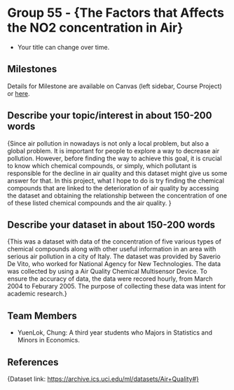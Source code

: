 # Group 55 - {The Factors that Affects the NO2 concentration in Air}

- Your title can change over time.

## Milestones

Details for Milestone are available on Canvas (left sidebar, Course Project) or [here](https://firas.moosvi.com/courses/data301/project/milestone01.html).

## Describe your topic/interest in about 150-200 words

{Since air pollution in nowadays is not only a local problem, but also a global problem. It is important for people to explore a way to decrease air pollution. However, before finding the way to achieve this goal, it is crucial to know which chemical compounds, or simply, which pollutant is responsible for the decline in air quality and this dataset might give us some answer for that. In this project, what I hope to do is try finding the chemical compounds that are linked to the deterioration of air quality by accessing the dataset and obtaining the relationship between the concentration of one of these listed chemical compounds and the air quality. }

## Describe your dataset in about 150-200 words

{This was a dataset with data of the concentration of five various types of chemical compounds along with other useful information in an area with serious air pollution in a city of Italy. The dataset was provided by Saverio De Vito, who worked for National Agency for New Technologies. The data was collected by using a Air Quality Chemical Multisensor Device. To ensure the accuracy of data, the data were recored hourly, from March 2004 to Feburary 2005. The purpose of collecting these data was intent for academic research.}

## Team Members

- YuenLok, Chung: A third year students who Majors in Statistics and Minors in Economics.

## References

{Dataset link: https://archive.ics.uci.edu/ml/datasets/Air+Quality#}
